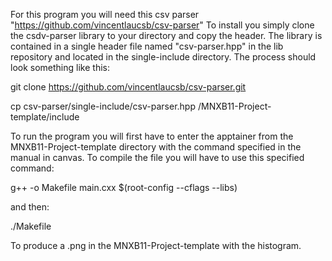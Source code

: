 For this program you will need this csv parser "https://github.com/vincentlaucsb/csv-parser"
To install you simply clone the csdv-parser library to your directory and copy the header.
The library is contained in a single header file named "csv-parser.hpp" in the lib repository and located in the single-include directory.
The process should look something like this:

git clone https://github.com/vincentlaucsb/csv-parser.git

cp csv-parser/single-include/csv-parser.hpp /MNXB11-Project-template/include

To run the program you will first have to enter the apptainer from the MNXB11-Project-template directory
with the command specified in the manual in canvas.
To compile the file you will have to use this specified command:

g++ -o Makefile main.cxx $(root-config --cflags --libs)

and then:

./Makefile

To produce a .png in the MNXB11-Project-template with the histogram.
